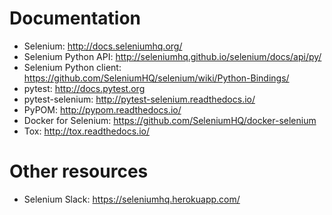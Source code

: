# Documentation
* Selenium: http://docs.seleniumhq.org/
* Selenium Python API: http://seleniumhq.github.io/selenium/docs/api/py/
* Selenium Python client: https://github.com/SeleniumHQ/selenium/wiki/Python-Bindings/
* pytest: http://docs.pytest.org
* pytest-selenium: http://pytest-selenium.readthedocs.io/
* PyPOM: http://pypom.readthedocs.io/
* Docker for Selenium: https://github.com/SeleniumHQ/docker-selenium
* Tox: http://tox.readthedocs.io/

# Other resources
* Selenium Slack: https://seleniumhq.herokuapp.com/
